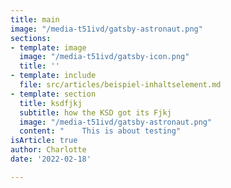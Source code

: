 ```yaml
---
title: main
image: "/media-t51ivd/gatsby-astronaut.png"
sections:
- template: image
  image: "/media-t51ivd/gatsby-icon.png"
  title: ''
- template: include
  file: src/articles/beispiel-inhaltselement.md
- template: section
  title: ksdfjkj
  subtitle: how the KSD got its Fjkj
  image: "/media-t51ivd/gatsby-astronaut.png"
  content: "    This is about testing"
isArticle: true
author: Charlotte
date: '2022-02-18'

---
```

